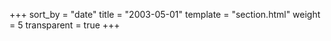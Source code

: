 +++
sort_by = "date"
title = "2003-05-01"
template = "section.html"
weight = 5
transparent = true
+++